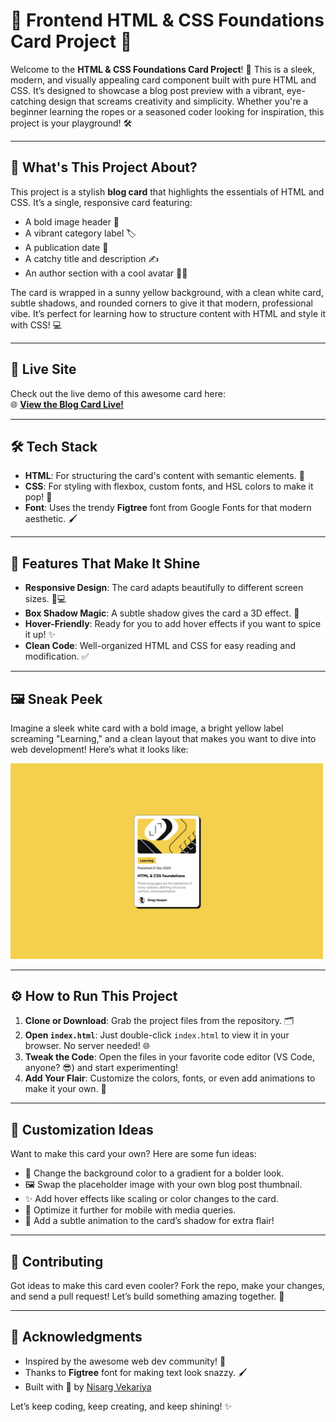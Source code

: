 # 🌟 Frontend HTML & CSS Foundations Card Project 🚀

Welcome to the **HTML & CSS Foundations Card Project**! 🎉 This is a sleek, modern, and visually appealing card component built with pure HTML and CSS. It’s designed to showcase a blog post preview with a vibrant, eye-catching design that screams creativity and simplicity. Whether you're a beginner learning the ropes or a seasoned coder looking for inspiration, this project is your playground! 🛠️

---

## 🎯 What's This Project About?

This project is a stylish **blog card** that highlights the essentials of HTML and CSS. It’s a single, responsive card featuring:
- A bold image header 📸
- A vibrant category label 🏷️
- A publication date 📅
- A catchy title and description ✍️
- An author section with a cool avatar 🧑‍💻

The card is wrapped in a sunny yellow background, with a clean white card, subtle shadows, and rounded corners to give it that modern, professional vibe. It’s perfect for learning how to structure content with HTML and style it with CSS! 💻

---

## 🔗 Live Site

Check out the live demo of this awesome card here:  
🌐 [**View the Blog Card Live!**](https://blog-preview-card-nisarg07.netlify.app/)  


---

## 🛠️ Tech Stack

- **HTML**: For structuring the card's content with semantic elements. 📝
- **CSS**: For styling with flexbox, custom fonts, and HSL colors to make it pop! 🎨
- **Font**: Uses the trendy **Figtree** font from Google Fonts for that modern aesthetic. 🖌️

---

## 🚀 Features That Make It Shine

- **Responsive Design**: The card adapts beautifully to different screen sizes. 📱💻
- **Box Shadow Magic**: A subtle shadow gives the card a 3D effect. 🌟
- **Hover-Friendly**: Ready for you to add hover effects if you want to spice it up! ✨
- **Clean Code**: Well-organized HTML and CSS for easy reading and modification. ✅

---

## 🖼️ Sneak Peek

Imagine a sleek white card with a bold image, a bright yellow label screaming "Learning," and a clean layout that makes you want to dive into web development! Here’s what it looks like:

<img src="preview.png" alt="Blog Preview Card" width=500px>  

---

## ⚙️ How to Run This Project

1. **Clone or Download**: Grab the project files from the repository. 🗂️
2. **Open `index.html`**: Just double-click `index.html` to view it in your browser. No server needed! 🌐
3. **Tweak the Code**: Open the files in your favorite code editor (VS Code, anyone? 😎) and start experimenting!
4. **Add Your Flair**: Customize the colors, fonts, or even add animations to make it your own. 🎨

---

## 🎨 Customization Ideas

Want to make this card your own? Here are some fun ideas:
- 🌈 Change the background color to a gradient for a bolder look.
- 🖼️ Swap the placeholder image with your own blog post thumbnail.
- ✨ Add hover effects like scaling or color changes to the card.
- 📱 Optimize it further for mobile with media queries.
- 🎥 Add a subtle animation to the card’s shadow for extra flair!

---

## 🙌 Contributing

Got ideas to make this card even cooler? Fork the repo, make your changes, and send a pull request! Let’s build something amazing together. 🤝

---

## 🌟 Acknowledgments

- Inspired by the awesome web dev community! 🙌
- Thanks to **Figtree** font for making text look snazzy. 🖌️
- Built with 💖 by [Nisarg Vekariya](https://github.com/nisargvekariya01)

Let’s keep coding, keep creating, and keep shining! ✨
